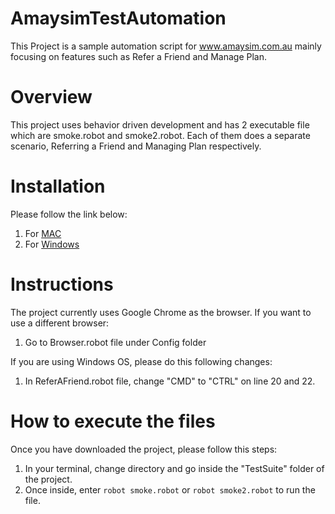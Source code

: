 # AmaysimTestAutomation
This Project is a sample automation script for www.amaysim.com.au mainly focusing on features such as Refer a Friend and Manage Plan.

# Overview
This project uses behavior driven development and has 2 executable file which are smoke.robot and smoke2.robot. Each of them does a separate scenario,
Referring a Friend and Managing Plan respectively.

# Installation
Please follow the link below:
1. For [MAC](https://www.youtube.com/watch?v=zcT8hSipe2A&list=PLenKSK9oxpLHgNm4indTzDk39LX1zI8F6&ab_channel=SoftwareTestingMentor)
2. For [Windows](https://www.youtube.com/watch?v=UbYxkUq0Hec&list=PLUDwpEzHYYLsCHiiihnwl3L0xPspL7BPG&ab_channel=SDET-QAAutomationTechie)

# Instructions
The project currently uses Google Chrome as the browser. If you want to use a different browser:
1. Go to Browser.robot file under Config folder

If you are using Windows OS, please do this following changes:
1. In ReferAFriend.robot file, change "CMD" to "CTRL" on line 20 and 22.

# How to execute the files
Once you have downloaded the project, please follow this steps:
1. In your terminal, change directory and go inside the "TestSuite" folder of the project.
2. Once inside, enter `robot smoke.robot` or `robot smoke2.robot` to run the file.
